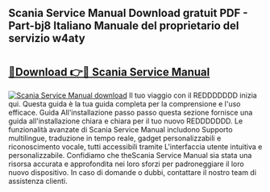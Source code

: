 ## Scania Service Manual Download gratuit PDF - Part-bj8 Italiano Manuale del proprietario del servizio w4aty

# <h2><a href="http://dfa5cd3.blite.top/?on=Scania+Service+Manual">🔗Download 👉🔴 Scania Service Manual</a></h2>

[![Scania Service Manual download](https://i.imgur.com/lujVjoI.png)](http://dfa5cd3.blite.top/?on=Scania+Service+Manual)
Il tuo viaggio con il REDDDDDDD inizia qui. Questa guida è la tua guida completa per la comprensione e l'uso efficace. Guida All'installazione passo passo questa sezione fornisce una guida all'installazione chiara e chiara per il tuo nuovo REDDDDDDD. Le funzionalità avanzate di Scania Service Manual includono Supporto multilingue, traduzione in tempo reale, gadget personalizzabili e riconoscimento vocale, tutti accessibili tramite L'interfaccia utente intuitiva e personalizzabile. Confidiamo che theScania Service Manual sia stata una risorsa accurata e approfondita nei loro sforzi per padroneggiare il loro nuovo dispositivo. In caso di domande o dubbi, contattare il nostro team di assistenza clienti.
